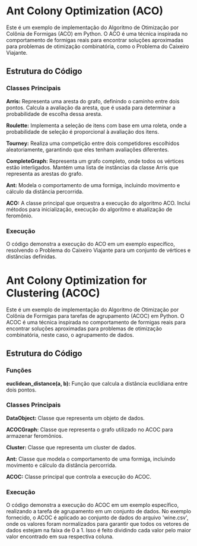 # Ant Colony Optimization (ACO)
Este é um exemplo de implementação do Algoritmo de Otimização por Colônia de Formigas (ACO) em Python. O ACO é uma técnica inspirada no comportamento de formigas reais para encontrar soluções aproximadas para problemas de otimização combinatória, como o Problema do Caixeiro Viajante.

## Estrutura do Código
### Classes Principais
**Arris:**
Representa uma aresta do grafo, definindo o caminho entre dois pontos. Calcula a avaliação da aresta, que é usada para determinar a probabilidade de escolha dessa aresta.

**Roulette:**
Implementa a seleção de itens com base em uma roleta, onde a probabilidade de seleção é proporcional à avaliação dos itens.

**Tourney:**
Realiza uma competição entre dois competidores escolhidos aleatoriamente, garantindo que eles tenham avaliações diferentes.

**CompleteGraph:**
Representa um grafo completo, onde todos os vértices estão interligados. Mantém uma lista de instâncias da classe Arris que representa as arestas do grafo.

**Ant:**
Modela o comportamento de uma formiga, incluindo movimento e cálculo da distância percorrida.

**ACO:**
A classe principal que orquestra a execução do algoritmo ACO. Inclui métodos para inicialização, execução do algoritmo e atualização de feromônio.

### Execução
O código demonstra a execução do ACO em um exemplo específico, resolvendo o Problema do Caixeiro Viajante para um conjunto de vértices e distâncias definidas.

# Ant Colony Optimization for Clustering (ACOC)
Este é um exemplo de implementação do Algoritmo de Otimização por Colônia de Formigas para tarefas de agrupamento (ACOC) em Python. O ACOC é uma técnica inspirada no comportamento de formigas reais para encontrar soluções aproximadas para problemas de otimização combinatória, neste caso, o agrupamento de dados.

## Estrutura do Código
### Funções
**euclidean_distance(a, b):**
Função que calcula a distância euclidiana entre dois pontos.

### Classes Principais

**DataObject:**
Classe que representa um objeto de dados.

**ACOCGraph:**
Classe que representa o grafo utilizado no ACOC para armazenar feromônios.

**Cluster:**
Classe que representa um cluster de dados.

**Ant:**
Classe que modela o comportamento de uma formiga, incluindo movimento e cálculo da distância percorrida.

**ACOC:**
Classe principal que controla a execução do ACOC.

### Execução
O código demonstra a execução do ACOC em um exemplo específico, realizando a tarefa de agrupamento em um conjunto de dados. No exemplo fornecido, o ACOC é aplicado ao conjunto de dados do arquivo 'wine.csv', onde os valores foram normalizados para garantir que todos os vetores de dados estejam na faixa de 0 a 1. Isso é feito dividindo cada valor pelo maior valor encontrado em sua respectiva coluna.
